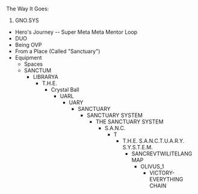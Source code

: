 The Way It Goes:


1) GNO.SYS
- Hero's Journey
-- Super Meta Meta Mentor Loop
- DUO
- Being OVP
- From a Place (Called "Sanctuary") 
- Equipment
  - Spaces
  - SANCTUM
    - LIBRARYA
      - T.H.E.
        - Crystal Ball
          - UARL
            - UARY
                - SANCTUARY
                    - SANCTUARY SYSTEM
                        - THE SANCTUARY SYSTEM
                            - S.A.N.C.
                              - T
                                - T.H.E. S.A.N.C.T.U.A.R.Y. S.Y.S.T.E.M.
                                  - SANCREVTWILITELANGMAP
                                    - OLIVUS_1
                                      - VICTORY-EVERYTHING CHAIN
